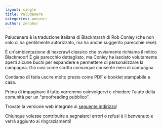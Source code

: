 ```yaml
---
layout: single
title: Paludenera
categories: annunci
author: zeruhur
---
```


Paludenera è la traduzione italiana di Blackmarsh di Rob Conley (che non solo ci ha gentilmente autorizzato, ma ha anche suggerito parecchie rese).

È un'ambientazione di hexcrawl classico che ovviamente richiama il mitico Blackmoor! È già parecchio dettagliato, ma Conley ha lasciato volutamente aperti alcune buchi per espandere e permettere di personalizzare la campagna. Già così come scritta comunque consente mesi di campagna.

Contiamo di farla uscire molto presto come PDF e booklet stampabile a casa. 

Prima di impaginare il tutto vorremmo coinvolgervi e chiedere l'aiuto della comunità per un "proofreading pubblico".

Trovate la versione web integrale al [seguente indirizzo](https://italian-translation-alliance.github.io/paludenera/)!

Chiunque volesse contribuire a segnalarci errori o refusi è il benvenuto e verrà aggiunto ai ringraziamenti!